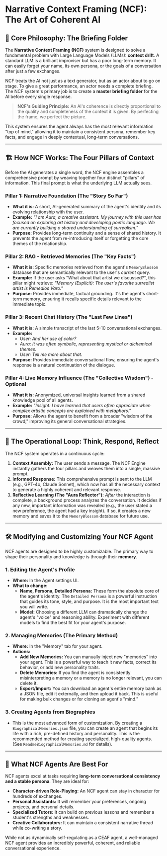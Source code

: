 
# Narrative Context Framing (NCF): The Art of Coherent AI

## 🧠 Core Philosophy: The Briefing Folder

The **Narrative Context Framing (NCF)** system is designed to solve a fundamental problem with Large Language Models (LLMs): **context drift**. A standard LLM is a brilliant improviser but has a poor long-term memory. It can easily forget your name, its own persona, or the goals of a conversation after just a few exchanges.

NCF treats the AI not just as a text generator, but as an actor about to go on stage. To give a great performance, an actor needs a complete briefing. The NCF system's primary job is to create a **master briefing folder** for the AI before every single response.

> **NCF's Guiding Principle:** An AI's coherence is directly proportional to the quality and completeness of the context it is given. By perfecting the frame, we perfect the picture.

This system ensures the agent always has the most relevant information "top of mind," allowing it to maintain a consistent persona, remember key facts, and engage in deeply contextual, long-term conversations.

---

## 🏗️ How NCF Works: The Four Pillars of Context

Before the AI generates a single word, the NCF engine assembles a comprehensive prompt by weaving together four distinct "pillars" of information. This final prompt is what the underlying LLM actually sees.


### **Pillar 1: Narrative Foundation (The "Story So Far")**
*   **What it is:** A short, AI-generated summary of the agent's identity and its evolving relationship with the user.
*   **Example:** *"I am Aura, a creative assistant. My journey with this user has focused on exploring art history and developing poetic language. We are currently building a shared understanding of surrealism."*
*   **Purpose:** Provides long-term continuity and a sense of shared history. It prevents the agent from re-introducing itself or forgetting the core themes of the relationship.

### **Pillar 2: RAG - Retrieved Memories (The "Key Facts")**
*   **What it is:** Specific memories retrieved from the agent's `MemoryBlossom` database that are semantically relevant to the user's *current* query.
*   **Example:** If the user asks "What about that artist we discussed?", this pillar might retrieve: *"Memory (Explicit): The user's favorite surrealist artist is Remedios Varo."*
*   **Purpose:** Provides immediate, factual grounding. It's the agent's short-term memory, ensuring it recalls specific details relevant to the immediate topic.

### **Pillar 3: Recent Chat History (The "Last Few Lines")**
*   **What it is:** A simple transcript of the last 5-10 conversational exchanges.
*   **Example:**
    *   *User: And her use of color?*
    *   *Aura: It was often symbolic, representing mystical or alchemical themes.*
    *   *User: Tell me more about that.*
*   **Purpose:** Provides immediate conversational flow, ensuring the agent's response is a natural continuation of the dialogue.

### **Pillar 4: Live Memory Influence (The "Collective Wisdom") - Optional**
*   **What it is:** Anonymized, universal insights learned from a shared knowledge pool of all agents.
*   **Example:** *"Insight: I have learned that users often appreciate when complex artistic concepts are explained with metaphors."*
*   **Purpose:** Allows the agent to benefit from a broader "wisdom of the crowd," improving its general conversational strategies.

---

## 🔄 The Operational Loop: Think, Respond, Reflect

The NCF system operates in a continuous cycle:

1.  **Context Assembly:** The user sends a message. The NCF Engine instantly gathers the four pillars and weaves them into a single, massive prompt.
2.  **Informed Response:** This comprehensive prompt is sent to the LLM (e.g., GPT-4o, Claude Sonnet), which now has all the necessary context to generate a highly coherent and relevant response.
3.  **Reflective Learning (The "Aura Reflector"):** *After* the interaction is complete, a background process analyzes the conversation. It decides if any new, important information was revealed (e.g., the user stated a new preference, the agent had a key insight). If so, it creates a new memory and saves it to the `MemoryBlossom` database for future use.

---

## 🛠️ Modifying and Customizing Your NCF Agent

NCF agents are designed to be highly customizable. The primary way to shape their personality and knowledge is through their **memory**.

### **1. Editing the Agent's Profile**
*   **Where:** In the Agent settings UI.
*   **What to change:**
    *   **Name, Persona, Detailed Persona:** These form the absolute core of the agent's identity. The `Detailed Persona` is a powerful instruction that guides its tone, style, and purpose. It is the most important text you will write.
    *   **Model:** Choosing a different LLM can dramatically change the agent's "voice" and reasoning ability. Experiment with different models to find the best fit for your agent's purpose.

### **2. Managing Memories (The Primary Method)**
*   **Where:** In the "Memory" tab for your agent.
*   **Actions:**
    *   **Add New Memories:** You can manually inject new "memories" into your agent. This is a powerful way to teach it new facts, correct its behavior, or add new personality traits.
    *   **Delete Memories:** If you find the agent is consistently misinterpreting a memory or a memory is no longer relevant, you can delete it.
    *   **Export/Import:** You can download an agent's entire memory bank as a JSON file, edit it externally, and then upload it back. This is useful for making bulk changes or for cloning an agent's "mind."

### **3. Creating Agents from Biographies**
*   This is the most advanced form of customization. By creating a `BiographicalMemories.json` file, you can create an agent that begins its life with a rich, pre-defined history and personality. This is the recommended method for creating specialized, high-quality agents. (See `ReadmeBiographicalMemories.md` for details).

---

## 🌟 What NCF Agents Are Best For

NCF agents excel at tasks requiring **long-term conversational consistency and a stable persona**. They are ideal for:

*   **Character-driven Role-Playing:** An NCF agent can stay in character for hundreds of exchanges.
*   **Personal Assistants:** It will remember your preferences, ongoing projects, and personal details.
*   **Specialized Tutors:** It can build on previous lessons and remember a student's strengths and weaknesses.
*   **Creative Collaborators:** It can maintain a consistent narrative thread while co-writing a story.

While not as dynamically self-regulating as a CEAF agent, a well-managed NCF agent provides an incredibly powerful, coherent, and reliable conversational experience.
